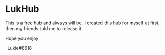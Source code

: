 # LukHub

This is a free hub and always will be.
I created this hub for myself at first, then my friends told me to release it.

Hope you enjoy

-Lukie#8618
